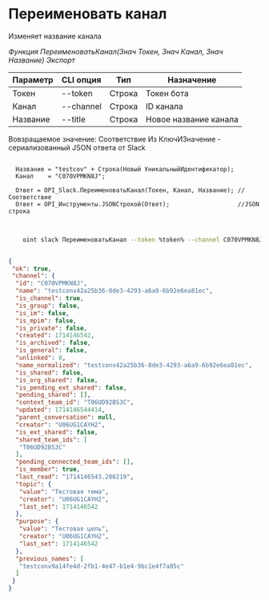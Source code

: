 ﻿---
sidebar_position: 13
---

# Переименовать канал
 Изменяет название канала


*Функция ПереименоватьКанал(Знач Токен, Знач Канал, Знач Название) Экспорт*

  | Параметр | CLI опция | Тип | Назначение |
  |-|-|-|-|
  | Токен | --token | Строка | Токен бота |
  | Канал | --channel | Строка | ID канала |
  | Название | --title | Строка | Новое название канала |

  
  Вовзращаемое значение:   Соответствие Из КлючИЗначение - сериализованный JSON ответа от Slack

```bsl title="Пример кода"
	
  Название = "testcov" + Строка(Новый УникальныйИдентификатор);
  Канал    = "C070VPMKN8J";

  Ответ = OPI_Slack.ПереименоватьКанал(Токен, Канал, Название); //Соответствие
  Ответ = OPI_Инструменты.JSONСтрокой(Ответ);                   //JSON строка
	
```

```sh title="Пример команд CLI"
    
    oint slack ПереименоватьКанал --token %token% --channel C070VPMKN8J --title "testconv42a25b36-8de3-4293-a6a9-6b92e6ea81ec"

```


```json title="Результат"

{
 "ok": true,
 "channel": {
  "id": "C070VPMKN8J",
  "name": "testconv42a25b36-8de3-4293-a6a9-6b92e6ea81ec",
  "is_channel": true,
  "is_group": false,
  "is_im": false,
  "is_mpim": false,
  "is_private": false,
  "created": 1714146542,
  "is_archived": false,
  "is_general": false,
  "unlinked": 0,
  "name_normalized": "testconv42a25b36-8de3-4293-a6a9-6b92e6ea81ec",
  "is_shared": false,
  "is_org_shared": false,
  "is_pending_ext_shared": false,
  "pending_shared": [],
  "context_team_id": "T06UD92BS3C",
  "updated": 1714146544414,
  "parent_conversation": null,
  "creator": "U06UG1CAYH2",
  "is_ext_shared": false,
  "shared_team_ids": [
   "T06UD92BS3C"
  ],
  "pending_connected_team_ids": [],
  "is_member": true,
  "last_read": "1714146543.286219",
  "topic": {
   "value": "Тестовая тема",
   "creator": "U06UG1CAYH2",
   "last_set": 1714146542
  },
  "purpose": {
   "value": "Тестовая цель",
   "creator": "U06UG1CAYH2",
   "last_set": 1714146542
  },
  "previous_names": [
   "testconv9a14fe4d-2fb1-4e47-b1e4-9bc1e4f7a05c"
  ]
 }
}

```
